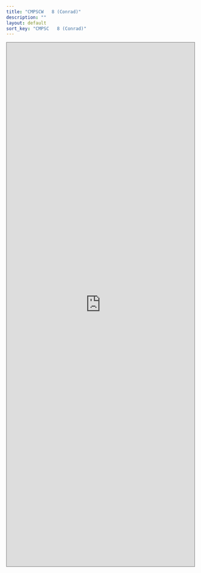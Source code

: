 ```yaml
---
title: "CMPSCW   8 (Conrad)"
description: ""
layout: default
sort_key: "CMPSC   8 (Conrad)"
---
```


<style>
     iframe { width: 100%; height: 1400px; }
</style>

<iframe src="https://calendar.google.com/calendar/embed?height=600&wkst=1&bgcolor=%23ffffff&ctz=America%2FLos_Angeles&mode=WEEK&src=Y18zN2JjZThlZWEwZDllMjlhM2I0MWZkOGQ0NzllNGY1ZDViNmM4ZGFiOTNmYzljYzQ5ZDY4YTc0ZjE4ZmUyYjBhQGdyb3VwLmNhbGVuZGFyLmdvb2dsZS5jb20&color=%23EF6C00" style="border:solid 1px #777" width="800" height="600" frameborder="0" scrolling="no"></iframe>

